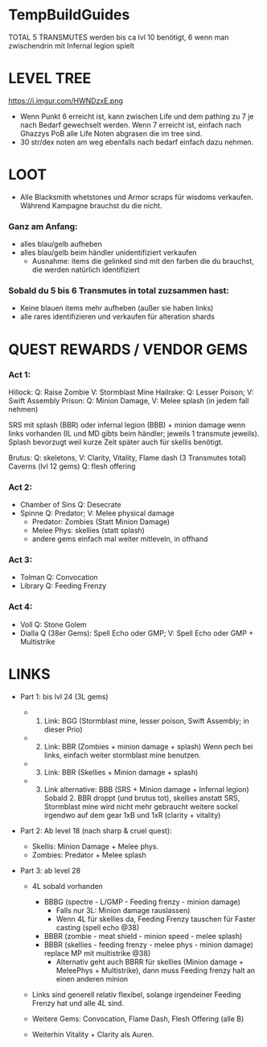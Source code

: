 # TempBuildGuides


TOTAL 5 TRANSMUTES werden bis ca lvl 10 benötigt, 6 wenn man zwischendrin mit Infernal legion spielt

# LEVEL TREE

https://i.imgur.com/HWNDzxE.png

- Wenn Punkt 6 erreicht ist, kann zwischen Life und dem pathing zu 7 je nach Bedarf gewechselt werden. Wenn 7 erreicht ist, einfach nach Ghazzys PoB alle Life Noten abgrasen die im tree sind.
- 30 str/dex noten am weg ebenfalls nach bedarf einfach dazu nehmen.

# LOOT

- Alle Blacksmith whetstones und Armor scraps für wisdoms verkaufen. Während Kampagne brauchst du die nicht.

### Ganz am Anfang: 
- alles blau/gelb aufheben
- alles blau/gelb beim händler unidentifiziert verkaufen
	- Ausnahme: items die gelinked sind mit den farben die du brauchst, die werden natürlich identifiziert

### Sobald du 5 bis 6 Transmutes in total zuzsammen hast:
- Keine blauen items mehr aufheben (außer sie haben links)
- alle rares identifizieren und verkaufen für alteration shards
	
# QUEST REWARDS / VENDOR GEMS


### Act 1:

Hillock: Q: Raise Zombie V: Stormblast Mine
Hailrake: Q: Lesser Poison; V: Swift Assembly
Prison: Q: Minion Damage, V: Melee splash (in jedem fall nehmen)
		
SRS mit splash (BBR) oder infernal legion (BBB) + minion damage wenn links vorhanden (IL und MD gibts beim händler; jeweils 1 transmute jeweils).
Splash bevorzugt weil kurze Zeit später auch für skellis benötigt.
		
Brutus: Q: skeletons, V: Clarity, Vitality, Flame dash (3 Transmutes total)
Caverns (lvl 12 gems) Q: flesh offering

### Act 2:
- Chamber of Sins Q: Desecrate
- Spinne Q: Predator; V: Melee physical damage 
	- Predator: Zombies (Statt Minion Damage)
	- Melee Phys: skellies (statt splash)
	- andere gems einfach mal weiter mitleveln, in offhand

### Act 3:
- Tolman Q: Convocation
- Library Q: Feeding Frenzy

### Act 4:
- Voll Q: Stone Golem
- Dialla Q (38er Gems): Spell Echo oder GMP; V: Spell Echo oder GMP + Multistrike

# LINKS

- Part 1: bis lvl 24 (3L gems)

	- 1. Link: BGG (Stormblast mine, lesser poison, Swift Assembly; in dieser Prio)
	- 2. Link: BBR (Zombies + minion damage + splash)
		Wenn pech bei links, einfach weiter stormblast mine benutzen.
	
	- 3. Link: BBR (Skellies + Minion damage + splash)
	- 3. Link alternative: BBB (SRS + Minion damage + Infernal legion)
		Sobald 2. BBR droppt (und brutus tot), skellies anstatt SRS, Stormblast mine wird nicht mehr gebraucht
		weitere sockel irgendwo auf dem gear 1xB und 1xR (clarity + vitality)

- Part 2: Ab level 18 (nach sharp & cruel quest):

	- Skellis: Minion Damage + Melee phys. 
	- Zombies: Predator + Melee splash

- Part 3: ab level 28

	- 4L sobald vorhanden
		- BBBG (spectre - L/GMP - Feeding frenzy - minion damage)
			- Falls nur 3L: Minion damage rauslassen)
			- Wenn 4L für skellies da, Feeding Frenzy tauschen für Faster casting (spell echo @38)
		- BBBR (zombie - meat shield - minion speed - melee splash)
		- BBBR (skellies - feeding frenzy - melee phys - minion damage) replace MP mit multistrike @38)
			- Alternativ geht auch BBRR für skellies (Minion damage + MeleePhys + Multistrike), dann muss Feeding frenzy halt an einen anderen minion
			
	- Links sind generell relativ flexibel, solange irgendeiner Feeding Frenzy hat und alle 4L sind.
	- Weitere Gems: Convocation, Flame Dash, Flesh Offering (alle B)
	- Weiterhin Vitality + Clarity als Auren.






